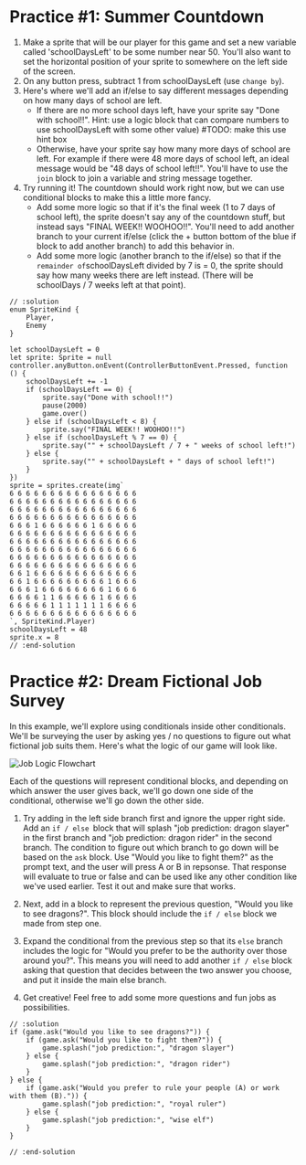 # Practice #1: Summer Countdown

1. Make a sprite that will be our player for this game and set a new variable called 'schoolDaysLeft' to be some number near 50. You'll also want to set the horizontal position of your sprite to somewhere on the left side of the screen.
2. On any button press, subtract 1 from schoolDaysLeft (use `change by`).
3. Here's where we'll add an if/else to say different messages depending on how many days of school are left.
	- If there are no more school days left, have your sprite say "Done with school!!". Hint: use a logic block that can compare numbers to use schoolDaysLeft with some other value) #TODO: make this use hint box
	- Otherwise, have your sprite say how many more days of school are left. For example if there were 48 more days of school left, an ideal message would be "48 days of school left!!". You'll have to use the `join` block to join a variable and string message together.
4. Try running it! The countdown should work right now, but we can use conditional blocks to make this a little more fancy.
	- Add some more logic so that if it's the final week (1 to 7 days of school left), the sprite doesn't say any of the countdown stuff, but instead says "FINAL WEEK!! WOOHOO!!". You'll need to add another branch to your current if/else (click the + button bottom of the blue if block to add another branch) to add this behavior in.
	- Add some more logic (another branch to the if/else) so that if the `remainder of`schoolDaysLeft divided by 7 is = 0, the sprite should say how many weeks there are left instead. (There will be schoolDays / 7 weeks left at that point).

```block
// :solution
enum SpriteKind {
    Player,
    Enemy
}

let schoolDaysLeft = 0
let sprite: Sprite = null
controller.anyButton.onEvent(ControllerButtonEvent.Pressed, function () {
    schoolDaysLeft += -1
    if (schoolDaysLeft == 0) {
        sprite.say("Done with school!!")
        pause(2000)
        game.over()
    } else if (schoolDaysLeft < 8) {
        sprite.say("FINAL WEEK!! WOOHOO!!")
    } else if (schoolDaysLeft % 7 == 0) {
        sprite.say("" + schoolDaysLeft / 7 + " weeks of school left!")
    } else {
        sprite.say("" + schoolDaysLeft + " days of school left!")
    }
})
sprite = sprites.create(img`
6 6 6 6 6 6 6 6 6 6 6 6 6 6 6 6 
6 6 6 6 6 6 6 6 6 6 6 6 6 6 6 6 
6 6 6 6 6 6 6 6 6 6 6 6 6 6 6 6 
6 6 6 6 6 6 6 6 6 6 6 6 6 6 6 6 
6 6 6 1 6 6 6 6 6 6 1 6 6 6 6 6 
6 6 6 6 6 6 6 6 6 6 6 6 6 6 6 6 
6 6 6 6 6 6 6 6 6 6 6 6 6 6 6 6 
6 6 6 6 6 6 6 6 6 6 6 6 6 6 6 6 
6 6 6 6 6 6 6 6 6 6 6 6 6 6 6 6 
6 6 6 6 6 6 6 6 6 6 6 6 6 6 6 6 
6 6 1 6 6 6 6 6 6 6 6 6 6 6 6 6 
6 6 1 6 6 6 6 6 6 6 6 6 1 6 6 6 
6 6 6 1 6 6 6 6 6 6 6 6 1 6 6 6 
6 6 6 6 1 1 6 6 6 6 6 1 6 6 6 6 
6 6 6 6 6 1 1 1 1 1 1 1 6 6 6 6 
6 6 6 6 6 6 6 6 6 6 6 6 6 6 6 6 
`, SpriteKind.Player)
schoolDaysLeft = 48
sprite.x = 8
// :end-solution
```

# Practice #2: Dream Fictional Job Survey

In this example, we'll explore using conditionals inside other conditionals. We'll be surveying the user by asking yes / no questions to figure out what fictional job suits them. Here's what the logic of our game will look like.

![Job Logic Flowchart](courses/static/fictional_job_survey.png)

Each of the questions will represent conditional blocks, and depending on which answer the user gives back, we'll go down one side of the conditional, otherwise we'll go down the other side.

1. Try adding in the left side branch first and ignore the upper right side.  Add an `if / else `block that will splash "job prediction: dragon slayer" in the first branch and "job prediction: dragon rider" in the second branch.  The condition to figure out which branch to go down will be based on the `ask` block. Use "Would you like to fight them?" as the prompt text, and the user will press A or B in repsonse. That response will evaluate to true or false and can be used like any other condition like we've used earlier. Test it out and make sure that works.

2. Next, add in a block to represent the previous question, "Would you like to see dragons?". This block should include the `if / else` block we made from step one. 

3. Expand the conditional from the previous step so that its `else` branch includes the logic for "Would you prefer to be the authority over those around you?". This means you will need to add another `if / else` block asking that question that decides between the two answer you choose, and put it inside the main else branch.

4. Get creative! Feel free to add some more questions and fun jobs as possibilities.

```block
// :solution
if (game.ask("Would you like to see dragons?")) {
    if (game.ask("Would you like to fight them?")) {
        game.splash("job prediction:", "dragon slayer")
    } else {
        game.splash("job prediction:", "dragon rider")
    }
} else {
    if (game.ask("Would you prefer to rule your people (A) or work with them (B).")) {
        game.splash("job prediction:", "royal ruler")
    } else {
        game.splash("job prediction:", "wise elf")
    }
}

// :end-solution
```
